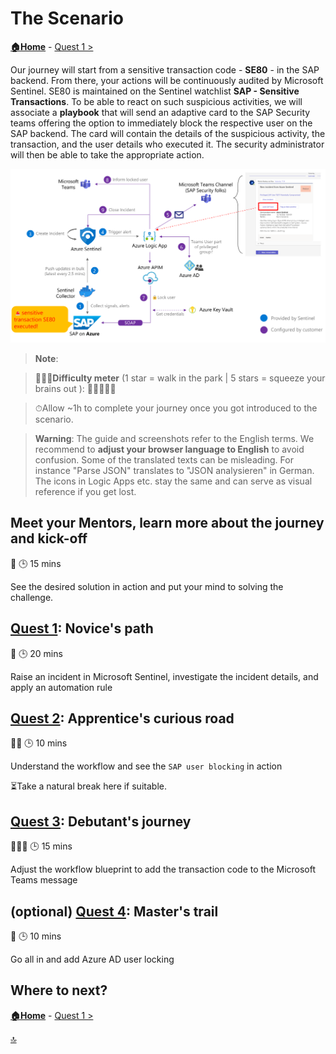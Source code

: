 # The Scenario

**[🏠Home](../README.md)** - [ Quest 1 >](quest1.md)

Our journey will start from a sensitive transaction code - **SE80** - in the SAP backend. From there, your actions will be continuously audited by Microsoft Sentinel. SE80 is maintained on the Sentinel watchlist **SAP - Sensitive Transactions**. To be able to react on such suspicious activities, we will associate a **playbook** that will send an adaptive card to the SAP Security teams offering the option to immediately block the respective user on the SAP backend. The card will contain the details of the suspicious activity, the transaction, and the user details who executed it. The security administrator will then be able to take the appropriate action.

<p align="center" width="100%">
<img alt="Connection Details" src="../img/student/Quest0/scenario.png"  width="800">
</p>

> **Note**:

>🏋🏽‍♂️**Difficulty meter** (1 star = walk in the park | 5 stars = squeeze your brains out ): 🌟🌟🌟🌟🌟

>⏱Allow ~1h to complete your journey once you got introduced to the scenario.

> **Warning**: The guide and screenshots refer to the English terms. We recommend to **adjust your browser language to English** to avoid confusion. Some of the translated texts can be misleading. For instance "Parse JSON" translates to "JSON analysieren" in German. The icons in Logic Apps etc. stay the same and can serve as visual reference if you get lost.

## Meet your Mentors, learn more about the journey and kick-off

🌟
🕒 15 mins

See the desired solution in action and put your mind to solving the challenge.

## [Quest 1](quest1.md): Novice's path

🌟
🕒 20 mins

Raise an incident in Microsoft Sentinel, investigate the incident details, and apply an automation rule

## [Quest 2](quest2.md): Apprentice's curious road

🌟🌟
🕒 10 mins

Understand the workflow and see the `SAP user blocking` in action

⏳Take a natural break here if suitable.

## [Quest 3](quest3.md): Debutant's journey

🌟🌟🌟
🕒 15 mins

Adjust the workflow blueprint to add the transaction code to the Microsoft Teams message

## (optional) [Quest 4](quest4.md): Master's trail

🌟
🕒 10 mins

Go all in and add Azure AD user locking

## Where to next?

**[🏠Home](../README.md)** - [ Quest 1 >](quest1.md)

[🔝](#)
